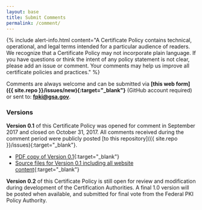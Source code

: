 ```yaml
---
layout: base
title: Submit Comments
permalink: /comment/
---
```

{% include alert-info.html content="A Certificate Policy contains technical, operational, and legal terms intended for a particular audience of readers.  We recognize that a Certificate Policy may not incorporate plain language.  If you have questions or think the intent of any policy statement is not clear, please add an issue or comment. Your comments may help us improve all certificate policies and practices." %}

Comments are always welcome and can be submitted via **[this web form]({{ site.repo }}/issues/new){:target="_blank"}** (GitHub account required) or sent to: **[fpki@gsa.gov](mailto:fpki@gsa.gov)**.

### Versions

**Version 0.1** of this Certificate Policy was opened for comment in September 2017 and closed on October 31, 2017.  All comments received during the comment period were publicly posted [to this repository]({{ site.repo }}/issues){:target="_blank"}. 

- [PDF copy of Version 0.1](https://github.com/uspki/policies/blob/v0.1/assets/docs/Federal_Public_Trust_Device_PKI_Certificate_Policy_Draft_v0_1_September2017.pdf){:target="_blank"}
- [Source files for Version 0.1 including all website content](https://github.com/uspki/policies/releases/tag/v0.1){:target="_blank"}

**Version 0.2** of this Certificate Policy is still open for review and modification during development of the Certification Authorities.  A final 1.0 version will be posted when available, and submitted for final vote from the Federal PKI Policy Authority. 

